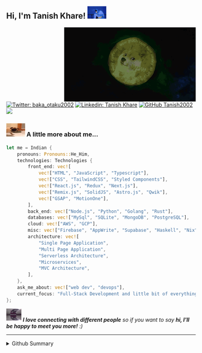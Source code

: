 <h2> Hi, I'm Tanish Khare! <img src="./.github/batman-sup.gif" width="50"></h2>
<img align='right' src="./.github/batman-doge.gif" width="350">

[![Twitter: baka_otaku2002](https://img.shields.io/twitter/follow/baka_otaku2002?style=social)](https://twitter.com/baka_otaku2002)
[![Linkedin: Tanish Khare](https://img.shields.io/badge/-thaianebraga-blue?style=flat-square&logo=Linkedin&logoColor=white&link=https://www.linkedin.com/in/tanish-khare-144032169/)](https://www.linkedin.com/in/tanish-khare-144032169/)
[![GitHub Tanish2002](https://img.shields.io/github/followers/Tanish2002?label=follow&style=social)](https://github.com/Tanish2002)
![](https://komarev.com/ghpvc/?username=Tanish2002&color=83d1a2)

### <img src="./.github/dramatic-pug.gif" width="50" height="35"> A little more about me...

```rust
let me = Indian {
    pronouns: Pronouns::He_Him,
    technologies: Technologies {
        front_end: vec![
            vec!["HTML", "JavaScript", "Typescript"],
            vec!["CSS", "TailwindCSS", "Styled Components"],
            vec!["React.js", "Redux", "Next.js"],
            vec!["Remix.js", "SolidJS", "Astro.js", "Qwik"],
            vec!["GSAP", "MotionOne"],
        ],
        back_end: vec!["Node.js", "Python", "Golang", "Rust"],
        databases: vec!["MySql", "SQLite", "MongoDB", "PostgreSQL"],
        cloud: vec!["AWS", "GCP"],
        misc: vec!["Firebase", "AppWrite", "Supabase", "Haskell", "Nix"],
        architecture: vec![
            "Single Page Application",
            "Multi Page Application",
            "Serverless Architecture",
            "Microservices",
            "MVC Architecture",
        ],
    },
    ask_me_about: vec!["web dev", "devops"],
    current_focus: "Full-Stack Development and little bit of everything else :)",
};
```

<img src="./.github/infinite-cats.gif" width="40" height="35"> <em><b>I love connecting with different people</b> so if you want to say <b>hi, I'll be happy to meet you more!</b> :)</em>

---

<details>
<summary>Github Summary</summary>

![GitHub Stats](https://stats-gray.vercel.app/api?username=Tanish2002&show_icons=true&count_private=true&include_all_commits=true&title_color=83d1a2&icon_color=9ca1b8&text_color=9ca1b8&bg_color=0f0f13)

</details>
